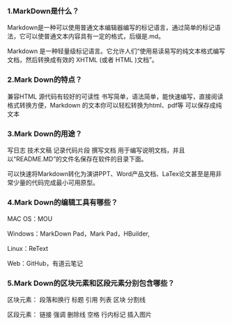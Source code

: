 ### 1.MarkDown是什么？

Markdown是一种可以使用普通文本编辑器编写的标记语言，通过简单的标记语法，它可以使普通文本内容具有一定的格式，后缀是.md。

Markdown 是一种轻量级标记语言。它允许人们“使用易读易写的纯文本格式编写文档，然后转换成有效的 XHTML (或者 HTML )文档”。

### 2.Mark Down的特点？

兼容HTML
源代码有较好的可读性
书写简单，语法简单，能快速编写，直接阅读
格式转换方便，Markdown 的文本你可以轻松转换为html、pdf等
可以保存成纯文本

### 3.Mark Down的用途？

写日志 技术文稿 记录代码片段 撰写文档 用于编写说明文档，并且以“README.MD”的文件名保存在软件的目录下面。

可以快速将Markdown转化为演讲PPT、Word产品文档、LaTex论文甚至是用非常少量的代码完成最小可用原型。

### 4.Mark Down的编辑工具有哪些？

MAC OS：MOU

Windows：MarkDown Pad，Mark Pad，HBuilder,

Linux：ReText

Web：GitHub，有道云笔记

### 5.Mark Down的区块元素和区段元素分别包含哪些？

区块元素： 段落和换行 标题 引用 列表 区块 分割线

区段元素： 链接 强调 删除线 空格 行内标记 插入图片
